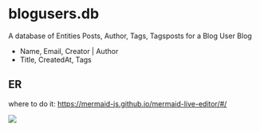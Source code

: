 # blogusers.db
A database of Entities Posts, Author, Tags, Tagsposts for a Blog
User Blog

- Name, Email, Creator | Author
- Title, CreatedAt, Tags

## ER

where to do it:
https://mermaid-js.github.io/mermaid-live-editor/#/

[![](https://mermaid.ink/img/eyJjb2RlIjoiZXJEaWFncmFtXG5Vc2VyIHx7LS1veyBCbG9nOmhhcyAgICBcbkJsb2cgfHstLW97IFRhZzogbWF5X2hhdmUgICAgXG4gICAgVXNlcntcbiAgICAgICAgc3RyaW5nIG5hbWVcbiAgICAgICAgc3RyaW5nIGVtYWlsXG4gICAgICAgIHN0cmluZyBhdXRob3JcbiAgICB9XG4gICAgQmxvZ3tcbiAgICBzdHJpbmcgdGl0bGVcbiAgICBpbnQgY3JlYXRlZEF0XG4gICAgc3RyaW5nIHRhZ3NcbiAgICB9XG4gICAgVGFne1xuICAgIHN0cmluZyB0YWdcbiAgICB9XG4gICAiLCJtZXJtYWlkIjp7fSwidXBkYXRlRWRpdG9yIjpmYWxzZX0)](https://mermaid-js.github.io/mermaid-live-editor/#/edit/eyJjb2RlIjoiZXJEaWFncmFtXG5Vc2VyIHx7LS1veyBCbG9nOmhhcyAgICBcbkJsb2cgfHstLW97IFRhZzogbWF5X2hhdmUgICAgXG4gICAgVXNlcntcbiAgICAgICAgc3RyaW5nIG5hbWVcbiAgICAgICAgc3RyaW5nIGVtYWlsXG4gICAgICAgIHN0cmluZyBhdXRob3JcbiAgICB9XG4gICAgQmxvZ3tcbiAgICBzdHJpbmcgdGl0bGVcbiAgICBpbnQgY3JlYXRlZEF0XG4gICAgc3RyaW5nIHRhZ3NcbiAgICB9XG4gICAgVGFne1xuICAgIHN0cmluZyB0YWdcbiAgICB9XG4gICAiLCJtZXJtYWlkIjp7fSwidXBkYXRlRWRpdG9yIjpmYWxzZX0)



